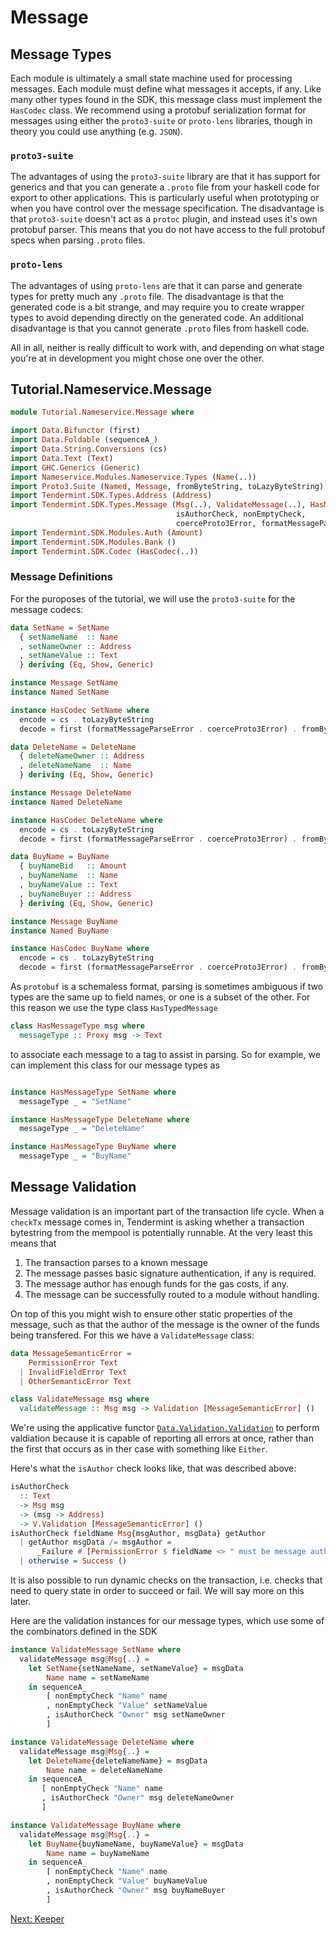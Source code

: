 # Message

## Message Types

Each module is ultimately a small state machine used for processing messages. Each module must define what messages it accepts, if any. Like many other types found in the SDK, this message class must implement the `HasCodec` class. We recommend using a protobuf serialization format for messages using either the `proto3-suite` or `proto-lens` libraries, though in theory you could use anything (e.g. `JSON`).

### `proto3-suite`
The advantages of using the `proto3-suite` library are that it has support for generics and that you can generate a `.proto` file from your haskell code for export to other applications. This is particularly useful when prototyping or when you have control over the message specification. 
The disadvantage is that `proto3-suite` doesn't act as a `protoc` plugin, and instead uses it's own protobuf parser. This means that you do not have access to the full protobuf specs when parsing `.proto` files.

### `proto-lens`
The advantages of using `proto-lens` are that it can parse and generate types for pretty much any `.proto` file. 
The disadvantage is that the generated code is a bit strange, and may require you to create wrapper types to avoid depending directly on the generated code. An additional disadvantage is that you cannot generate `.proto` files from haskell code.

All in all, neither is really difficult to work with, and depending on what stage you're at in development you might chose one over the other.

## Tutorial.Nameservice.Message

~~~ haskell
module Tutorial.Nameservice.Message where

import Data.Bifunctor (first)
import Data.Foldable (sequenceA_)
import Data.String.Conversions (cs)
import Data.Text (Text)
import GHC.Generics (Generic)
import Nameservice.Modules.Nameservice.Types (Name(..))
import Proto3.Suite (Named, Message, fromByteString, toLazyByteString)
import Tendermint.SDK.Types.Address (Address)
import Tendermint.SDK.Types.Message (Msg(..), ValidateMessage(..), HasMessageType(..),
                                     isAuthorCheck, nonEmptyCheck,
                                     coerceProto3Error, formatMessageParseError)
import Tendermint.SDK.Modules.Auth (Amount)
import Tendermint.SDK.Modules.Bank ()
import Tendermint.SDK.Codec (HasCodec(..))
~~~

### Message Definitions

For the puroposes of the tutorial, we will use the `proto3-suite` for the message codecs:


~~~ haskell
data SetName = SetName
  { setNameName  :: Name
  , setNameOwner :: Address
  , setNameValue :: Text
  } deriving (Eq, Show, Generic)

instance Message SetName
instance Named SetName

instance HasCodec SetName where
  encode = cs . toLazyByteString
  decode = first (formatMessageParseError . coerceProto3Error) . fromByteString

data DeleteName = DeleteName
  { deleteNameOwner :: Address
  , deleteNameName  :: Name
  } deriving (Eq, Show, Generic)

instance Message DeleteName
instance Named DeleteName

instance HasCodec DeleteName where
  encode = cs . toLazyByteString
  decode = first (formatMessageParseError . coerceProto3Error) . fromByteString

data BuyName = BuyName
  { buyNameBid   :: Amount
  , buyNameName  :: Name
  , buyNameValue :: Text
  , buyNameBuyer :: Address
  } deriving (Eq, Show, Generic)

instance Message BuyName
instance Named BuyName

instance HasCodec BuyName where
  encode = cs . toLazyByteString
  decode = first (formatMessageParseError . coerceProto3Error) . fromByteString
~~~

As `protobuf` is a schemaless format, parsing is sometimes ambiguous if two types are the same up to field names, or one is a subset of the other. For this reason we use the type class `HasTypedMessage`

~~~ haskell ignore
class HasMessageType msg where
  messageType :: Proxy msg -> Text
~~~

to associate each message to a tag to assist in parsing. So for example, we can implement this class for our message types as

~~~ haskell

instance HasMessageType SetName where
  messageType _ = "SetName"

instance HasMessageType DeleteName where
  messageType _ = "DeleteName"

instance HasMessageType BuyName where
  messageType _ = "BuyName"
~~~


## Message Validation

Message validation is an important part of the transaction life cycle. When a `checkTx` message comes in, Tendermint is asking whether a transaction bytestring from the mempool is potentially runnable. At the very least this means that 

1. The transaction parses to a known message
2. The message passes basic signature authentication, if any is required.
3. The message author has enough funds for the gas costs, if any.
4. The message can be successfully routed to a module without handling.

On top of this you might wish to ensure other static properties of the message, such as that the author of the message is the owner of the funds being transfered. For this we have a `ValidateMessage` class:

~~~ haskell ignore
data MessageSemanticError =
    PermissionError Text
  | InvalidFieldError Text
  | OtherSemanticError Text

class ValidateMessage msg where
  validateMessage :: Msg msg -> Validation [MessageSemanticError] ()
~~~

We're using the applicative functor [`Data.Validation.Validation`](https://hackage.haskell.org/package/validation-1.1/docs/Data-Validation.html#t:Validation) to perform valdiation because it is capable of reporting all errors at once, rather than the first that occurs as in ther case with something like `Either`.

Here's what the `isAuthor` check looks like, that was described above:

~~~ haskell ignore
isAuthorCheck
  :: Text
  -> Msg msg
  -> (msg -> Address)
  -> V.Validation [MessageSemanticError] ()
isAuthorCheck fieldName Msg{msgAuthor, msgData} getAuthor
  | getAuthor msgData /= msgAuthor = 
      _Failure # [PermissionError $ fieldName <> " must be message author."]
  | otherwise = Success ()
~~~

It is also possible to run dynamic checks on the transaction, i.e. checks that need to query state in order to succeed or fail. We will say more on this later.

Here are the validation instances for our message types, which use some of the combinators defined in the SDK 

~~~ haskell
instance ValidateMessage SetName where
  validateMessage msg@Msg{..} =
    let SetName{setNameName, setNameValue} = msgData
        Name name = setNameName
    in sequenceA_
        [ nonEmptyCheck "Name" name
        , nonEmptyCheck "Value" setNameValue
        , isAuthorCheck "Owner" msg setNameOwner
        ]

instance ValidateMessage DeleteName where
  validateMessage msg@Msg{..} =
    let DeleteName{deleteNameName} = msgData
        Name name = deleteNameName
    in sequenceA_
       [ nonEmptyCheck "Name" name
       , isAuthorCheck "Owner" msg deleteNameOwner
       ]

instance ValidateMessage BuyName where
  validateMessage msg@Msg{..} =
    let BuyName{buyNameName, buyNameValue} = msgData
        Name name = buyNameName
    in sequenceA_
        [ nonEmptyCheck "Name" name
        , nonEmptyCheck "Value" buyNameValue
        , isAuthorCheck "Owner" msg buyNameBuyer
        ]
~~~

[Next: Keeper](Keeper.md)
